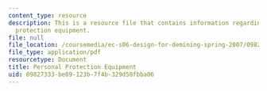 ```yaml
---
content_type: resource
description: This is a resource file that contains information regarding personal
  protection equipment.
file: null
file_location: /coursemedia/ec-s06-design-for-demining-spring-2007/09827333be89123b7f4b329d50fbba06_MITEC_S06S07_ppe.pdf
file_type: application/pdf
resourcetype: Document
title: Personal Protection Equipment
uid: 09827333-be89-123b-7f4b-329d50fbba06
---
```

